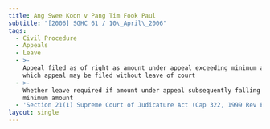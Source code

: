 ```yaml
---
title: Ang Swee Koon v Pang Tim Fook Paul
subtitle: "[2006] SGHC 61 / 10\_April\_2006"
tags:
  - Civil Procedure
  - Appeals
  - Leave
  - >-
    Appeal filed as of right as amount under appeal exceeding minimum amount for
    which appeal may be filed without leave of court
  - >-
    Whether leave required if amount under appeal subsequently falling below
    minimum amount
  - 'Section 21(1) Supreme Court of Judicature Act (Cap 322, 1999 Rev Ed)'
layout: single
---
```


